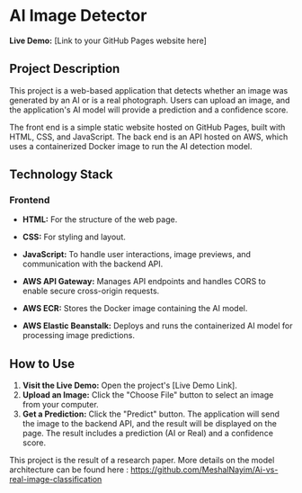 # AI Image Detector

**Live Demo:** [Link to your GitHub Pages website here]

## Project Description

This project is a web-based application that detects whether an image was generated by an AI or is a real photograph. Users can upload an image, and the application's AI model will provide a prediction and a confidence score.

The front end is a simple static website hosted on GitHub Pages, built with HTML, CSS, and JavaScript. The back end is an API hosted on AWS, which uses a containerized Docker image to run the AI detection model.

## Technology Stack

### Frontend
* **HTML:** For the structure of the web page.
* **CSS:** For styling and layout.
* **JavaScript:** To handle user interactions, image previews, and communication with the backend API.



* **AWS API Gateway:** Manages API endpoints and handles CORS to enable secure cross-origin requests.  
* **AWS ECR:** Stores the Docker image containing the AI model.  
* **AWS Elastic Beanstalk:** Deploys and runs the containerized AI model for processing image predictions.  


## How to Use

1.  **Visit the Live Demo:** Open the project's [Live Demo Link].
2.  **Upload an Image:** Click the "Choose File" button to select an image from your computer.
3.  **Get a Prediction:** Click the "Predict" button. The application will send the image to the backend API, and the result will be displayed on the page. The result includes a prediction (AI or Real) and a confidence score.


This project is the result of a research paper. More details on the model architecture can be found here : 
https://github.com/MeshalNayim/Ai-vs-real-image-classification
